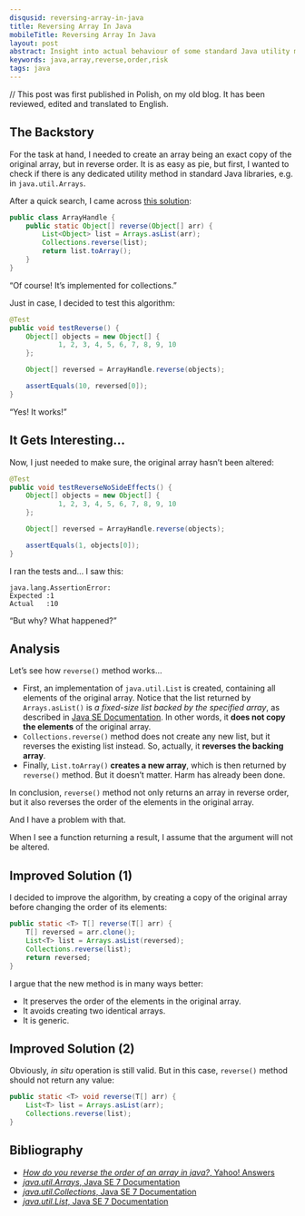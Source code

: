 ```yaml
---
disqusid: reversing-array-in-java
title: Reversing Array In Java
mobileTitle: Reversing Array In Java
layout: post
abstract: Insight into actual behaviour of some standard Java utility methods
keywords: java,array,reverse,order,risk
tags: java
---
```


// This post was first published in Polish, on my old blog. It has been reviewed, edited and translated to English.

## The Backstory

For the task at hand, I needed to create an array being an exact copy of the original array, but in reverse order.
It is as easy as pie, but first, I wanted to check if there is any dedicated utility method in standard Java libraries,
e.g. in `java.util.Arrays`.

After a quick search, I came across [this solution](http://answers.yahoo.com/question/index?qid=20070904201231AAIwpJv):

```java
public class ArrayHandle {
    public static Object[] reverse(Object[] arr) {
        List<Object> list = Arrays.asList(arr);
        Collections.reverse(list);
        return list.toArray();
    }
}
```

“Of course! It’s implemented for collections.”

Just in case, I decided to test this algorithm:

```java
@Test
public void testReverse() {
    Object[] objects = new Object[] {
            1, 2, 3, 4, 5, 6, 7, 8, 9, 10
    };

    Object[] reversed = ArrayHandle.reverse(objects);

    assertEquals(10, reversed[0]);
}
```

“Yes! It works!”

## It Gets Interesting…

Now, I just needed to make sure, the original array hasn’t been altered:

```java
@Test
public void testReverseNoSideEffects() {
    Object[] objects = new Object[] {
            1, 2, 3, 4, 5, 6, 7, 8, 9, 10
    };

    Object[] reversed = ArrayHandle.reverse(objects);

    assertEquals(1, objects[0]);
}
```

I ran the tests and… I saw this:

```
java.lang.AssertionError: 
Expected :1
Actual   :10
```

“But why? What happened?”

## Analysis

Let’s see how `reverse()` method works…

* First, an implementation of `java.util.List` is created, containing all elements of the original array.
Notice that the list returned by `Arrays.asList()` is _a fixed-size list backed by the specified array_,
as described in [Java SE Documentation](https://docs.oracle.com/javase/7/docs/api/java/util/Arrays.html#asList(T...)).
In other words, it **does not copy the elements** of the original array.
* `Collections.reverse()` method does not create any new list, but it reverses the existing list instead.
So, actually, it **reverses the backing array**.
* Finally, `List.toArray()` **creates a new array**, which is then returned by `reverse()` method.
But it doesn’t matter. Harm has already been done.

In conclusion, `reverse()` method not only returns an array in reverse order,
but it also reverses the order of the elements in the original array.

And I have a problem with that.

When I see a function returning a result, I assume that the argument will not be altered.

## Improved Solution (1)

I decided to improve the algorithm, by creating a copy of the original array before changing the order of its elements:

```java
public static <T> T[] reverse(T[] arr) {
    T[] reversed = arr.clone();
    List<T> list = Arrays.asList(reversed);
    Collections.reverse(list);
    return reversed;
}
```

I argue that the new method is in many ways better:
* It preserves the order of the elements in the original array.
* It avoids creating two identical arrays.
* It is generic.

## Improved Solution (2)

Obviously, _in situ_ operation is still valid. But in this case, `reverse()` method should not return any value:

```java
public static <T> void reverse(T[] arr) {
    List<T> list = Arrays.asList(arr);
    Collections.reverse(list);
}
```

## Bibliography

* [_How do you reverse the order of an array in java?_, Yahoo! Answers](https://answers.yahoo.com/question/index?qid=20070904201231AAIwpJv)
* [_java.util.Arrays_, Java SE 7 Documentation](https://docs.oracle.com/javase/7/docs/api/java/util/Arrays.html#asList(T...))
* [_java.util.Collections_, Java SE 7 Documentation](https://docs.oracle.com/javase/7/docs/api/java/util/Collections.html#reverse(java.util.List))
* [_java.util.List_, Java SE 7 Documentation](https://docs.oracle.com/javase/7/docs/api/java/util/List.html#toArray())
